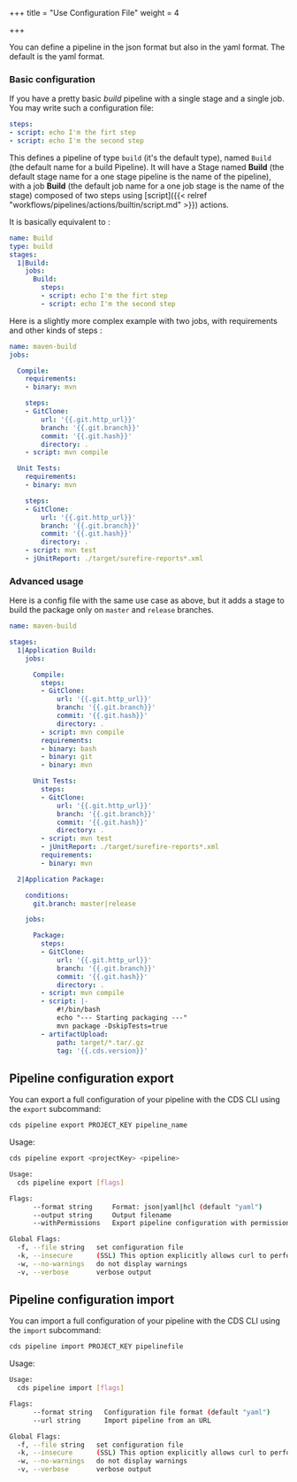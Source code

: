 +++
title = "Use Configuration File"
weight = 4

+++


You can define a pipeline in the json format but also in the yaml format. The default is the yaml format.

### Basic configuration

If you have a pretty basic *build* pipeline with a single stage and a single job. You may write such a configuration file:

```yaml
steps:
- script: echo I'm the firt step
- script: echo I'm the second step
```

This defines a pipeline of type `build` (it's the default type), named `Build` (the default name for a build Pipeline). It will have a Stage named **Build** (the default stage name for a one stage pipeline is the name of the pipeline), with a job **Build** (the default job name for a one job stage is the name of the stage) composed of two steps using [script]({{< relref "workflows/pipelines/actions/builtin/script.md" >}}) actions.

It is basically equivalent to :

```yaml
name: Build
type: build
stages:
  1|Build:
    jobs:
      Build:
        steps:
        - script: echo I'm the firt step
        - script: echo I'm the second step
```

Here is a slightly more complex example with two jobs, with requirements and other kinds of steps :

```yaml
name: maven-build
jobs:

  Compile:
    requirements:
    - binary: mvn

    steps:
    - GitClone:
        url: '{{.git.http_url}}'
        branch: '{{.git.branch}}'
        commit: '{{.git.hash}}'
        directory: .
    - script: mvn compile

  Unit Tests:
    requirements:
    - binary: mvn

    steps:
    - GitClone:
        url: '{{.git.http_url}}'
        branch: '{{.git.branch}}'
        commit: '{{.git.hash}}'
        directory: .
    - script: mvn test
    - jUnitReport: ./target/surefire-reports*.xml
```

### Advanced usage

Here is a config file with the same use case as above, but it adds a stage to build the package only on `master` and `release` branches.

```yaml
name: maven-build

stages:
  1|Application Build:
    jobs:

      Compile:
        steps:
        - GitClone:
            url: '{{.git.http_url}}'
            branch: '{{.git.branch}}'
            commit: '{{.git.hash}}'
            directory: .
        - script: mvn compile
        requirements:
        - binary: bash
        - binary: git
        - binary: mvn

      Unit Tests:
        steps:
        - GitClone:
            url: '{{.git.http_url}}'
            branch: '{{.git.branch}}'
            commit: '{{.git.hash}}'
            directory: .
        - script: mvn test
        - jUnitReport: ./target/surefire-reports*.xml
        requirements:
        - binary: mvn

  2|Application Package:

    conditions:
      git.branch: master|release

    jobs:

      Package:
        steps:
        - GitClone:
            url: '{{.git.http_url}}'
            branch: '{{.git.branch}}'
            commit: '{{.git.hash}}'
            directory: .
        - script: mvn compile
        - script: |-
            #!/bin/bash
            echo "--- Starting packaging ---"
            mvn package -DskipTests=true
        - artifactUpload:
            path: target/*.tar/.gz
            tag: '{{.cds.version}}'
```

## Pipeline configuration export

You can export a full configuration of your pipeline with the CDS CLI using the `export` subcommand:

```bash
cds pipeline export PROJECT_KEY pipeline_name
```

Usage:

```bash
cds pipeline export <projectKey> <pipeline>

Usage:
  cds pipeline export [flags]

Flags:
      --format string     Format: json|yaml|hcl (default "yaml")
      --output string     Output filename
      --withPermissions   Export pipeline configuration with permission

Global Flags:
  -f, --file string   set configuration file
  -k, --insecure      (SSL) This option explicitly allows curl to perform "insecure" SSL connections and transfers.
  -w, --no-warnings   do not display warnings
  -v, --verbose       verbose output
```

## Pipeline configuration import

You can import a full configuration of your pipeline with the CDS CLI using the `import` subcommand:

```bash
cds pipeline import PROJECT_KEY pipelinefile
```

Usage:

```bash
Usage:
  cds pipeline import [flags]

Flags:
      --format string   Configuration file format (default "yaml")
      --url string      Import pipeline from an URL

Global Flags:
  -f, --file string   set configuration file
  -k, --insecure      (SSL) This option explicitly allows curl to perform "insecure" SSL connections and transfers.
  -w, --no-warnings   do not display warnings
  -v, --verbose       verbose output

```
